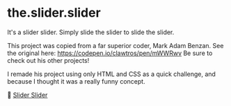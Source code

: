 # the.slider.slider
It's a slider slider. Simply slide the slider to slide the slider. 

This project was copied from a far superior coder, Mark Adam Benzan. See the original here: https://codepen.io/clawtros/pen/mWWRwv Be sure to check out his other projects!

I remade his project using only HTML and CSS as a quick challenge, and because I thought it was a really funny concept.

🚀 <a href="https://hecklerjim.github.io/the.slider.slider/">Slider Slider</a>
